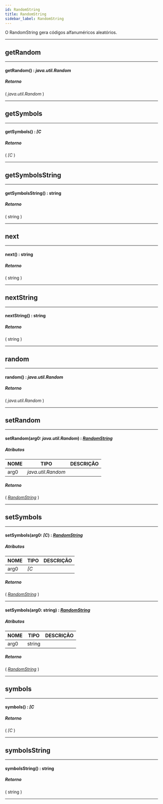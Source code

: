 ```yaml
---
id: RandomString
title: RandomString
sidebar_label: RandomString
---
```


O RandomString gera códigos alfanuméricos aleatórios.

---

## getRandom

---

#### getRandom() : _java.util.Random_
##### Retorno

( _java.util.Random_ )


---

## getSymbols

---

#### getSymbols() : _[C_
##### Retorno

( _[C_ )


---

## getSymbolsString

---

#### getSymbolsString() : string
##### Retorno

( string )


---

## next

---

#### next() : string
##### Retorno

( string )


---

## nextString

---

#### nextString() : string
##### Retorno

( string )


---

## random

---

#### random() : _java.util.Random_
##### Retorno

( _java.util.Random_ )


---

## setRandom

---

#### setRandom(arg0: _java.util.Random_) : _[RandomString](../../objects/RandomString)_
##### Atributos

| NOME | TIPO | DESCRIÇÃO |
|---|---|---|
| arg0 | _java.util.Random_ |   |

##### Retorno

( _[RandomString](../../objects/RandomString)_ )


---

## setSymbols

---

#### setSymbols(arg0: _[C_) : _[RandomString](../../objects/RandomString)_
##### Atributos

| NOME | TIPO | DESCRIÇÃO |
|---|---|---|
| arg0 | _[C_ |   |

##### Retorno

( _[RandomString](../../objects/RandomString)_ )


---

#### setSymbols(arg0: string) : _[RandomString](../../objects/RandomString)_
##### Atributos

| NOME | TIPO | DESCRIÇÃO |
|---|---|---|
| arg0 | string |   |

##### Retorno

( _[RandomString](../../objects/RandomString)_ )


---

## symbols

---

#### symbols() : _[C_
##### Retorno

( _[C_ )


---

## symbolsString

---

#### symbolsString() : string
##### Retorno

( string )


---

